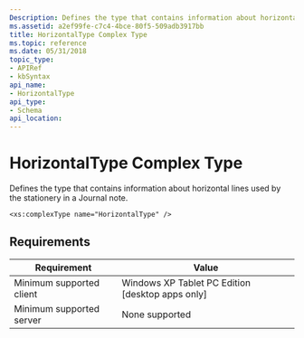 ```yaml
---
Description: Defines the type that contains information about horizontal lines used by the stationery in a Journal note.
ms.assetid: a2ef99fe-c7c4-4bce-80f5-509adb3917bb
title: HorizontalType Complex Type
ms.topic: reference
ms.date: 05/31/2018
topic_type: 
- APIRef
- kbSyntax
api_name: 
- HorizontalType
api_type: 
- Schema
api_location: 
---
```


# HorizontalType Complex Type

Defines the type that contains information about horizontal lines used by the stationery in a Journal note.

``` syntax
<xs:complexType name="HorizontalType" />
```

## Requirements



| Requirement | Value |
|-------------------------------------|---------------------------------------------------------------|
| Minimum supported client<br/> | Windows XP Tablet PC Edition \[desktop apps only\]<br/> |
| Minimum supported server<br/> | None supported<br/>                                     |



 

 




